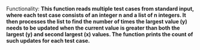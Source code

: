 Functionality: **This function reads multiple test cases from standard input, where each test case consists of an integer n and a list of n integers. It then processes the list to find the number of times the largest value (y) needs to be updated when the current value is greater than both the largest (y) and second largest (x) values. The function prints the count of such updates for each test case.**